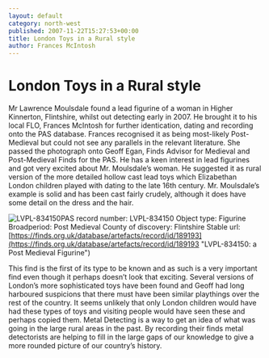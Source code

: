 ```yaml
---
layout: default
category: north-west
published: 2007-11-22T15:27:53+00:00
title: London Toys in a Rural style
author: Frances McIntosh
---
```


# London Toys in a Rural style

Mr Lawrence Moulsdale found a lead figurine of a woman in Higher Kinnerton, Flintshire, whilst out detecting early in 2007. He brought it to his local FLO, Frances McIntosh for further identication, dating and recording onto the PAS database. Frances recognised it as being most-likely Post-Medieval but could not see any parallels in the relevant literature. She passed the photograph onto Geoff Egan, Finds Advisor for Medieval and Post-Medieval Finds for the PAS. He has a keen interest in lead figurines and got very excited about Mr. Moulsdale’s woman. He suggested it as rural version of the more detailed hollow cast lead toys which Elizabethan London children played with dating to the late 16th century. Mr. Moulsdale’s example is solid and has been cast fairly crudely, although it does have some detail on the dress and the hair.

![LVPL-834150](https://finds.org.uk/images/thumbnails/146735.jpg)PAS record number: LVPL-834150
Object type: Figurine
Broadperiod: Post Medieval
County of discovery: Flintshire
Stable url: [https://finds.org.uk/database/artefacts/record/id/189193](https://finds.org.uk/database/artefacts/record/id/189193 "LVPL-834150: a Post Medieval Figurine")

This find is the first of its type to be known and as such is a very important find even though it perhaps doesn’t look that exciting. Several versions of London’s more sophisticated toys have been found and Geoff had long harboured suspicions that there must have been similar playthings over the rest of the country. It seems unlikely that only London children would have had these types of toys and visiting people would have seen these and perhaps copied them. Metal Detecting is a way to get an idea of what was going in the large rural areas in the past. By recording their finds metal detectorists are helping to fill in the large gaps of our knowledge to give a more rounded picture of our country’s history.